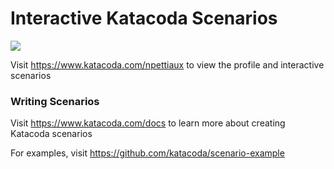 # Interactive Katacoda Scenarios

[![](http://shields.katacoda.com/katacoda/npettiaux/count.svg)](https://www.katacoda.com/npettiaux "Get your profile on Katacoda.com")

Visit https://www.katacoda.com/npettiaux to view the profile and interactive scenarios

### Writing Scenarios
Visit https://www.katacoda.com/docs to learn more about creating Katacoda scenarios

For examples, visit https://github.com/katacoda/scenario-example
